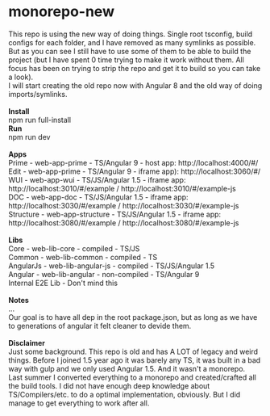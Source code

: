 # monorepo-new
This repo is using the new way of doing things. Single root tsconfig, build configs for each folder, and I have removed as many symlinks as possible. But as you can see I still have to use some of them to be able to build the project (but I have spent 0 time trying to make it work without them. All focus has been on trying to strip the repo and get it to build so you can take a look).<br/>
I will start creating the old repo now with Angular 8 and the old way of doing imports/symlinks.<br/><br/>
<b>Install</b><br/>
npm run full-install<br/>
<b>Run</b><br/>
npm run dev<br/>
<br/>
<b>Apps</b><br/>
Prime - web-app-prime - TS/Angular 9 - host app: http://localhost:4000/#/<br/>
Edit - web-app-prime - TS/Angular 9 - iframe app): http://localhost:3060/#/<br/>
WUI - web-app-wui - TS/JS/Angular 1.5 - iframe app: http://localhost:3010/#/example / http://localhost:3010/#/example-js<br/>
DOC - web-app-doc - TS/JS/Angular 1.5 - iframe app: http://localhost:3030/#/example / http://localhost:3030/#/example-js<br/>
Structure - web-app-structure - TS/JS/Angular 1.5 - iframe app: http://localhost:3080/#/example / http://localhost:3080/#/example-js<br/><br/>
<b>Libs</b><br/>
Core - web-lib-core - compiled - TS/JS<br/>
Common - web-lib-common - compiled - TS<br/>
AngularJs - web-lib-angular-js - compiled - TS/JS/Angular 1.5<br/>
Angular - web-lib-angular - non-compiled - TS/Angular 9<br/>
Internal E2E Lib - Don't mind this<br/>
<br/>
<b>Notes</b><br/>
...
<br/>
Our goal is to have all dep in the root package.json, but as long as we have to generations of angular it felt cleaner to devide them.<br/>
<br/>
<b>Disclaimer</b><br/>
Just some background. This repo is old and has A LOT of legacy and weird things. Before I joined 1.5 year ago it was barely any TS, it was built in a bad way with gulp and we only used Angular 1.5. And it wasn't a monorepo.<br/>
Last summer I converted everything to a monorepo and created/crafted all the build tools. I did not have enough deep knowledge about TS/Compilers/etc. to do a optimal implementation, obviously. But I did manage to get everything to work after all.<br/>
<br/>

